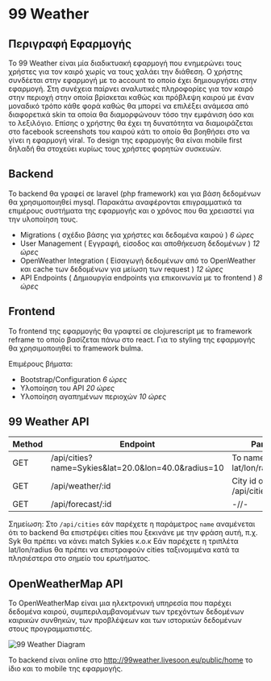 # 99 Weather

## Περιγραφή Εφαρμογής
Το 99 Weather είναι μία διαδικτυακή εφαρμογή που ενημερώνει τους χρήστες για τον καιρό χωρίς να τους χαλάει την διάθεση.
Ο χρήστης συνδέεται στην εφαρμογή με το account το οποίο έχει δημιουργήσει στην εφαρμογή. Στη συνέχεια παίρνει αναλυτικές πληροφορίες για τον καιρό στην περιοχή στην οποία βρίσκεται καθώς και πρόβλεψη καιρού με έναν μοναδικό τρόπο κάθε φορά καθώς θα μπορεί να επιλέξει ανάμεσα από διαφορετικά skin τα οποία θα διαμορφώνουν τόσο την εμφάνιση όσο και το λεξιλόγιο.
Επίσης ο χρήστης θα έχει τη δυνατότητα να διαμοιράζεται στο facebook screenshots του καιρού κάτι το οποίο θα βοηθήσει στο να γίνει η εφαρμογή viral.
Το design της εφαρμογής θα είναι mobile first δηλαδή θα στοχεύει κυρίως τους χρήστες φορητών συσκευών.

## Backend

Το backend θα γραφεί σε laravel (php framework) και για βάση δεδομένων θα χρησιμοποιηθεί mysql. Παρακάτω αναφέρονται επιγραμματικά τα επιμέρους συστήματα
της εφαρμογής και ο χρόνος που θα χρειαστεί για την υλοποίηση τους.

* Migrations ( σχέδιο βάσης για χρήστες και δεδομένα καιρού ) *6 ώρες*
* User Management ( Εγγραφή, είσοδος και αποθήκευση δεδομένων ) *12 ώρες*
* OpenWeather Integration ( Είσαγωγή δεδομένων από το OpenWeather και cache των δεδομένων για μείωση των request ) *12 ώρες*
* API Endpoints ( Δημιουργία endpoints για επικοινωνία με το frontend ) *8 ώρες*

## Frontend

Το frontend της εφαρμογής θα γραφτεί σε clojurescript με το framework reframe το οποίο βασίζεται πάνω στο react. 
Για το styling της εφαρμογής θα χρησιμοποιηθεί το framework bulma.

Επιμέρους βήματα:

* Bootstrap/Configuration *6 ώρες*
* Υλοποίηση του API *20 ώρες*
* Υλοποίηση αγαπημένων περιοχών *10 ώρες*

## 99 Weather API

| Method | Endpoint                                                  | Params                         | Response                                                     |     
|--------|-----------------------------------------------------------|--------------------------------|--------------------------------------------------------------|
| GET    | /api/cities?name=Sykies&lat=20.0&lon=40.0&radius=10       | Το name ή lat/lon/radius(km)   | Όπως http://bulk.openweathermap.org/sample/city.list.json.gz |
| GET    | /api/weather/:id                                          | City id από το /api/cities     | Όπως https://openweathermap.org/current                      |
| GET    | /api/forecast/:id                                         | -//-                           | Όπως https://openweathermap.org/forecast16                   |

Σημείωση: Στο `/api/cities` εάν παρέχετε η παράμετρος `name` αναμένεται ότι το backend θα επιστρέψει cities που ξεκινάνε με την φράση αυτή,
π.χ. Syk θα πρέπει να κάνει match Sykies κ.ο.κ
Εάν παρέχετε η τριπλέτα lat/lon/radius θα πρέπει να επιστραφούν cities ταξινομιμένα κατά τα πλησιέστερα στο σημείο του ερωτήματος.

## OpenWeatherMap API
Το OpenWeatherMap είναι μια ηλεκτρονική υπηρεσία που παρέχει δεδομένα καιρού, συμπεριλαμβανομένων των τρεχόντων δεδομένων καιρικών συνθηκών, των προβλέψεων και των ιστορικών δεδομένων στους προγραμματιστές.


![99 Weather Diagram](https://imgur.com/ddweBdi)


Το backend είναι online στο http://99weather.livesoon.eu/public/home το ίδιο και το  mobile της εφαρμογής.